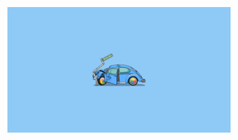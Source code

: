 ![An image is suposed to be here... Sorry](https://github.com/sebastianbm9507/repostuff/blob/master/262E0BF8-808B-4A9C-8666-E4A11FDF8B20-5374-000003D1117DF55B.JPG)

<!--
**sebastianbm9507/sebastianbm9507** is a ✨ _special_ ✨ repository because its `README.md` (this file) appears on your GitHub profile.

Here are some ideas to get you started:

- 🔭 I’m currently working on ...
- 🌱 I’m currently learning ...
- 👯 I’m looking to collaborate on ...
- 🤔 I’m looking for help with ...
- 💬 Ask me about ...
- 📫 How to reach me: ...
- 😄 Pronouns: ...
- ⚡ Fun fact: ...
-->
